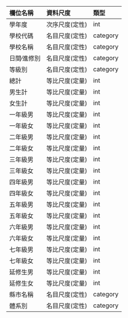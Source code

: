|欄位名稱       |資料尺度     |類型       |
|:-------------|:------------|:---------|
|學年度         |次序尺度(定性) |int      |
|學校代碼       |名目尺度(定性) |category |
|學校名稱       |名目尺度(定性) |category |
|日間∕進修別    |名目尺度(定性) |category |
|等級別        |名目尺度(定性) |category |
|總計	         |等比尺度(定量) |int      |
|男生計	      |等比尺度(定量) |int      |
|女生計	      |等比尺度(定量) |int      |
|一年級男	    |等比尺度(定量) |int      |
|一年級女	    |等比尺度(定量) |int      |
|二年級男	    |等比尺度(定量) |int      |
|二年級女	    |等比尺度(定量) |int      |
|三年級男	    |等比尺度(定量) |int      |
|三年級女	    |等比尺度(定量) |int      |
|四年級男	    |等比尺度(定量) |int      |
|四年級女	    |等比尺度(定量) |int      |
|五年級男	    |等比尺度(定量) |int      |
|五年級女	    |等比尺度(定量) |int      |
|六年級男	    |等比尺度(定量) |int      |
|六年級女	    |等比尺度(定量) |int      |
|七年級男	    |等比尺度(定量) |int      |
|七年級女	    |等比尺度(定量) |int      |
|延修生男	    |等比尺度(定量) |int      |
|延修生女	    |等比尺度(定量) |int      |
|縣市名稱	    |名目尺度(定性) |category |
|體系別       |名目尺度(定性) |category |
